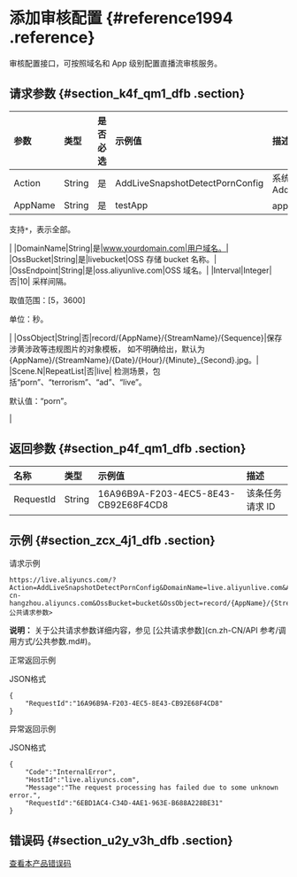 # 添加审核配置 {#reference1994 .reference}

审核配置接口，可按照域名和 App 级别配置直播流审核服务。

## 请求参数 {#section_k4f_qm1_dfb .section}

|参数|类型|是否必选|示例值|描述|
|:-|:-|:---|:--|:-|
|Action|String|是|AddLiveSnapshotDetectPornConfig|系统规定参数。取值：AddLiveSnapshotDetectPornConfig|
|AppName|String|是|testApp| app 名。

 支持`*`，表示全部。

 |
|DomainName|String|是|www.yourdomain.com|用户域名。|
|OssBucket|String|是|livebucket|OSS 存储 bucket 名称。|
|OssEndpoint|String|是|oss.aliyunlive.com|OSS 域名。|
|Interval|Integer|否|10| 采样间隔。

 取值范围：\[5，3600\]

 单位：秒。

 |
|OssObject|String|否|record/\{AppName\}/\{StreamName\}/\{Sequence\}|保存涉黄涉政等违规图片的对象模板， 如不明确给出，默认为\{AppName\}/\{StreamName\}/\{Date\}/\{Hour\}/\{Minute\}\_\{Second\}.jpg。|
|Scene.N|RepeatList|否|live| 检测场景，包括“porn”、“terrorism”、“ad”、“live”。

 默认值：“porn”。

 |

## 返回参数 {#section_p4f_qm1_dfb .section}

|名称|类型|示例值|描述|
|:-|:-|:--|:-|
|RequestId|String|16A96B9A-F203-4EC5-8E43-CB92E68F4CD8|该条任务请求 ID|

## 示例 {#section_zcx_4j1_dfb .section}

请求示例

```
https://live.aliyuncs.com/?Action=AddLiveSnapshotDetectPornConfig&DomainName=live.aliyunlive.com&AppName=xxx&OssEndpoint=oss-cn-hangzhou.aliyuncs.com&OssBucket=bucket&OssObject=record/{AppName}/{StreamName}/{Sequence}&PornThreshold=0.5&SuspectThreshold=0.05&Interval=30<公共请求参数> 
```

**说明：** 关于公共请求参数详细内容，参见 [公共请求参数](cn.zh-CN/API 参考/调用方式/公共参数.md#)。

正常返回示例

JSON格式

```
{
    "RequestId":"16A96B9A-F203-4EC5-8E43-CB92E68F4CD8"
}
```

异常返回示例

JSON格式

```
{
    "Code":"InternalError",
    "HostId":"live.aliyuncs.com",
    "Message":"The request processing has failed due to some unknown error.",
    "RequestId":"6EBD1AC4-C34D-4AE1-963E-B688A228BE31"
}
```

## 错误码 {#section_u2y_v3h_dfb .section}

 [查看本产品错误码](https://error-center.aliyun.com/status/product/live) 

